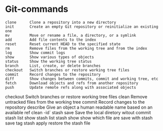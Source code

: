 # Git-commands
    clone      Clone a repository into a new directory
    init       Create an empty Git repository or reinitialize an existing one
    mv         Move or rename a file, a directory, or a symlink
    add        Add file contents to the index
    reset      Reset current HEAD to the specified state
    rm         Remove files from the working tree and from the index
    log        Show commit logs
    show       Show various types of objects
    status     Show the working tree status
    branch     List, create, or delete branches
    checkout   Switch branches or restore working tree files
    commit     Record changes to the repository
    diff       Show changes between commits, commit and working tree, etc
    fetch      Download objects and refs from another repository
    push       Update remote refs along with associated objects
   checkout     Switch branches or restore working tree files
    clean         Remove untracked files from the working tree
    commit               Record changes to the repository
    describe             Give an object a human readable name based on an available ref
    clean -id`
    stash save     Save the local diretory witout commit
    stash list     show stash list
    stash show    show which file are save with stash save tag
    stash apply   restore the stash file
